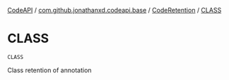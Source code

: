 [CodeAPI](../../index.md) / [com.github.jonathanxd.codeapi.base](../index.md) / [CodeRetention](index.md) / [CLASS](.)

# CLASS

`CLASS`

Class retention of annotation

